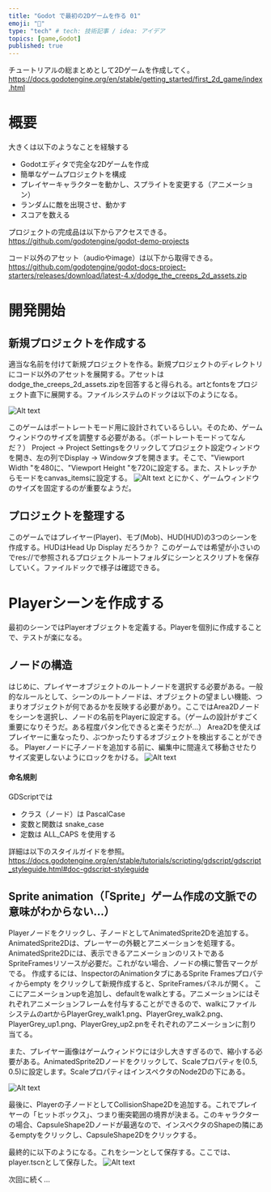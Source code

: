 ```yaml
---
title: "Godot で最初の2Dゲームを作る 01"
emoji: "💨"
type: "tech" # tech: 技術記事 / idea: アイデア
topics: [game,Godot]
published: true
---
```


チュートリアルの総まとめとして2Dゲームを作成してく。
https://docs.godotengine.org/en/stable/getting_started/first_2d_game/index.html

# 概要

大きくは以下のようなことを経験する
- Godotエディタで完全な2Dゲームを作成
- 簡単なゲームプロジェクトを構成
- プレイヤーキャラクターを動かし、スプライトを変更する（アニメーション）
- ランダムに敵を出現させ、動かす
- スコアを数える

プロジェクトの完成品は以下からアクセスできる。
https://github.com/godotengine/godot-demo-projects

コード以外のアセット（audioやimage）は以下から取得できる。
https://github.com/godotengine/godot-docs-project-starters/releases/download/latest-4.x/dodge_the_creeps_2d_assets.zip

# 開発開始

## 新規プロジェクトを作成する
適当な名前を付けて新規プロジェクトを作る。新規プロジェクトのディレクトリにコード以外のアセットを展開する。アセットはdodge_the_creeps_2d_assets.zipを回答すると得られる。artとfontsをプロジェクト直下に展開する。ファイルシステムのドックは以下のようになる。

![Alt text](/images/articles/godot-my-first-2dgame01/assets.png)


このゲームはポートレートモード用に設計されているらしい。そのため、ゲームウィンドウのサイズを調整する必要がある。（ポートレートモードってなんだ？）
Project -> Project Settingsをクリックしてプロジェクト設定ウィンドウを開き、左の列でDisplay -> Windowタブを開きます。そこで、"Viewport Width "を480に、"Viewport Height "を720に設定する。また、ストレッチからモードをcanvas_itemsに設定する。
![Alt text](/images/articles/godot-my-first-2dgame01/view-size.png)
とにかく、ゲームウィンドウのサイズを固定するのが重要なようだ。

## プロジェクトを整理する
このゲームではプレイヤー(Player)、モブ(Mob)、HUD(HUD)の3つのシーンを作成する。HUDはHead Up Display だろうか？
このゲームでは希望が小さいのでres://で参照されるプロジェクトルートフォルダにシーンとスクリプトを保存していく。ファイルドックで様子は確認できる。

# Playerシーンを作成する
最初のシーンではPlayerオブジェクトを定義する。Playerを個別に作成することで、テストが楽になる。

## ノードの構造
はじめに、プレイヤーオブジェクトのルートノードを選択する必要がある。一般的なルールとして、シーンのルートノードは、オブジェクトの望ましい機能、つまりオブジェクトが何であるかを反映する必要があり。ここではArea2Dノードをシーンを選択し、ノードの名前をPlayerに設定する。（ゲームの設計がすごく重要になりそうだ。ある程度パタン化できると楽そうだが…）
Area2Dを使えばプレイヤーに重なったり、ぶつかったりするオブジェクトを検出することができる。
Playerノードに子ノードを追加する前に、編集中に間違えて移動させたりサイズ変更しないようにロックをかける。
![Alt text](/images/articles/godot-my-first-2dgame01/node-lock.png)

#### 命名規則
GDScriptでは
- クラス（ノード）は PascalCase 
- 変数と関数は snake_case
- 定数は ALL_CAPS
を使用する

詳細は以下のスタイルガイドを参照。
https://docs.godotengine.org/en/stable/tutorials/scripting/gdscript/gdscript_styleguide.html#doc-gdscript-styleguide

## Sprite animation（「Sprite」ゲーム作成の文脈での意味がわからない…）

Playerノードをクリックし、子ノードとしてAnimatedSprite2Dを追加する。AnimatedSprite2Dは、プレーヤーの外観とアニメーションを処理する。
AnimatedSprite2Dには、表示できるアニメーションのリストであるSpriteFramesリソースが必要だ。これがない場合、ノードの横に警告マークがでる。
作成するには、InspectorのAnimationタブにあるSprite Framesプロパティからempty をクリックして新規作成すると、SpriteFramesパネルが開く。
ここにアニメーションupを追加し、defaultをwalkとする。アニメーションにはそれぞれアニメーションフレームを付与することができるので、walkにファイルシステムのartからPlayerGrey_walk1.png、PlayerGrey_walk2.png、PlayerGrey_up1.png、PlayerGrey_up2.pnをそれぞれのアニメーションに割り当てる。

また、プレイヤー画像はゲームウィンドウには少し大きすぎるので、縮小する必要がある。AnimatedSprite2Dノードをクリックして、Scaleプロパティを(0.5, 0.5)に設定します。ScaleプロパティはインスペクタのNode2Dの下にある。

![Alt text](/images/articles/godot-my-first-2dgame01/SpriteFrames.png)

最後に、Playerの子ノードとしてCollisionShape2Dを追加する。これでプレイヤーの「ヒットボックス」、つまり衝突範囲の境界が決まる。このキャラクターの場合、CapsuleShape2Dノードが最適なので、インスペクタのShapeの隣にあるemptyをクリックし、CapsuleShape2Dをクリックする。

最終的に以下のようになる。これをシーンとして保存する。ここでは、player.tscnとして保存した。
![Alt text](/images/articles/godot-my-first-2dgame01/result.png)

次回に続く…